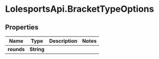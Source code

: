 # LolesportsApi.BracketTypeOptions

## Properties
Name | Type | Description | Notes
------------ | ------------- | ------------- | -------------
**rounds** | **String** |  | 
